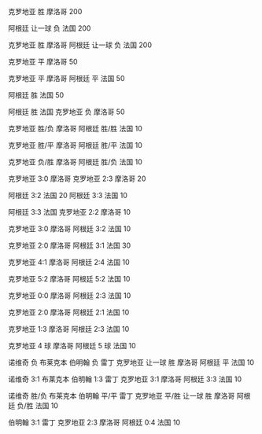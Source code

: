 克罗地亚 胜 摩洛哥
200

阿根廷 让一球 负 法国
200

克罗地亚 胜 摩洛哥
阿根廷 让一球 负 法国
200

克罗地亚 平 摩洛哥
50

克罗地亚 平 摩洛哥
阿根廷 平 法国
50

阿根廷 胜 法国
50

阿根廷 胜 法国
克罗地亚 负 摩洛哥
50

克罗地亚 胜/负 摩洛哥
阿根廷 胜/胜 法国
10

克罗地亚 胜/平 摩洛哥
阿根廷 胜/平 法国
10

克罗地亚 负/胜 摩洛哥
阿根廷 胜/负 法国
10

克罗地亚 3:0 摩洛哥
克罗地亚 2:3 摩洛哥
20

阿根廷 3:2 法国
20
阿根廷 3:3 法国
10

阿根廷 3:3 法国
克罗地亚 2:2 摩洛哥
10

克罗地亚 3:0 摩洛哥
阿根廷 3:2 法国
10

克罗地亚 2:0 摩洛哥
阿根廷 3:1 法国
30

克罗地亚 4:1 摩洛哥
阿根廷 2:4 法国
10

克罗地亚 5:2 摩洛哥
阿根廷 5:2 法国
10

克罗地亚 0:0 摩洛哥
阿根廷 2:3 法国
10

克罗地亚 2:0 摩洛哥
阿根廷 2:1 法国
10

克罗地亚 1:3 摩洛哥
阿根廷 2:3 法国
10

克罗地亚 4 球 摩洛哥
阿根廷 5 球 法国
10

诺维奇 负 布莱克本
伯明翰 负 雷丁
克罗地亚 让一球 胜 摩洛哥
阿根廷 平 法国
10

诺维奇 3:1 布莱克本
伯明翰 1:3 雷丁
克罗地亚 3:1 摩洛哥
阿根廷 3:3 法国
10

诺维奇 胜/负 布莱克本
伯明翰 平/平 雷丁
克罗地亚 平/胜 让一球 胜 摩洛哥
阿根廷 负/胜 法国
10

伯明翰 3:1 雷丁
克罗地亚 2:3 摩洛哥
阿根廷 0:4 法国
10
